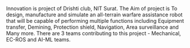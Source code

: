 Innovation is project of Drishti club, NIT Surat. The Aim of project is To design, manufacture and simulate an all-terrain warfare assistance
robot that will be capable of performing multiple functions including Equipment transfer, Demining, Protection shield, Navigation, Area
surveillance and Many more. There are 3 teams contributing to this project - Mechanical, EC-ROS and AI-ML teams.